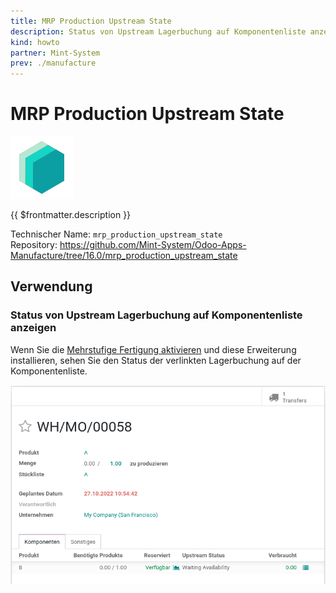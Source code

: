 ```yaml
---
title: MRP Production Upstream State
description: Status von Upstream Lagerbuchung auf Komponentenliste anzeigen.
kind: howto
partner: Mint-System
prev: ./manufacture
---
```

# MRP Production Upstream State
![icon_oms_box](attachments/icons_odoo_mint_system.png)

{{ $frontmatter.description }}

Technischer Name: `mrp_production_upstream_state`\
Repository: <https://github.com/Mint-System/Odoo-Apps-Manufacture/tree/16.0/mrp_production_upstream_state>

## Verwendung

### Status von Upstream Lagerbuchung auf Komponentenliste anzeigen

Wenn Sie die [Mehrstufige Fertigung aktivieren](Manufacture.md#Mehrstufige%20Fertigung%20aktivieren) und diese Erweiterung installieren, sehen Sie den Status der verlinkten Lagerbuchung auf der Komponentenliste.

![](attachments/MRP%20Production%20Upstream%20State.png)
